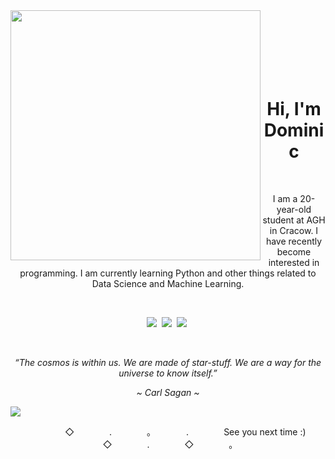 <img align="left" width="400" src="https://cdn.discordapp.com/attachments/398905813860876300/1213283147324850246/avatar_transparent_out_bbbbbbb.png?ex=65f4e8fc&is=65e273fc&hm=4e3fbe9113a34ca228986b228e390fb7302f3aa190a7ca20d939c0d43cbcdc3d&">
<br><br><br><br><br><br>

<h1 align="center">Hi, I'm Dominic</h1>
<br>

<p align="center">I am a 20-year-old student at AGH in Cracow. I have recently become interested in programming. I am currently learning Python and other things related to Data Science and Machine Learning.</p>
<br>

<p align="center">
  <a href="https://github.com/domi2k"><img src="https://img.shields.io/badge/-Github-FFFFFF?style=for-the-badge&logo=Github&logoColor=black"/></a>&nbsp;
  <a href="https://discordapp.com/users/329876941631127554"><img src="https://img.shields.io/badge/-Discord-FFFFFF?style=for-the-badge&logo=Discord&logoColor=black"/></a>&nbsp;
  <a href=""><img src="https://img.shields.io/badge/-Twitter-FFFFFF?style=for-the-badge&logo=Twitter&logoColor=black"/></a>&nbsp;
</p>
<br>

<p align="center"><i>“The cosmos is within us. We are made of star-stuff. We are a way for the universe to know itself.”</i></p>
<p align="center"><i>~  Carl Sagan  ~</i></p>

<img src="https://cdn.discordapp.com/attachments/398905813860876300/1213283471800139826/adasd.png?ex=65f4e949&is=65e27449&hm=833c88081c9a8602093d73f818672a9236579662ffd79ac3f3f0634c39156ecb&">
<p align="center">　　　　◇　　　　.　　　　。　　　　.　　　　See you next time :)　　　　◇　　　　.　　　　◇　　　　。　　　　</p>

